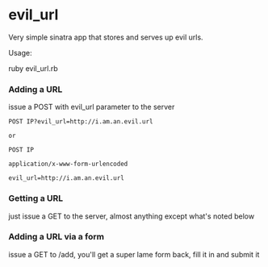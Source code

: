 evil_url
========

Very simple sinatra app that stores and serves up evil urls.

Usage:

ruby evil_url.rb

### Adding a URL
issue a POST with evil_url parameter to the server

```
POST IP?evil_url=http://i.am.an.evil.url

or

POST IP

application/x-www-form-urlencoded

evil_url=http://i.am.an.evil.url
```

### Getting a URL

just issue a GET to the server, almost anything except what's noted below

### Adding a URL via a form

issue a GET to /add, you'll get a super lame form back, fill it in and submit it
